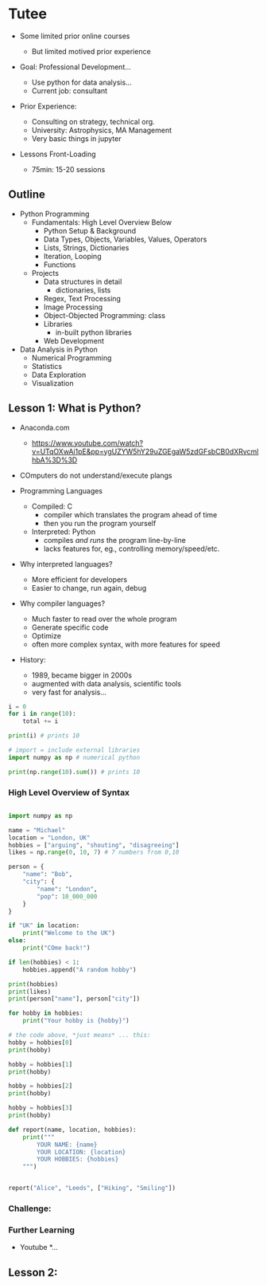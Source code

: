 

# Tutee


* Some limited prior online courses
    * But limited motived prior experience

* Goal: Professional Development...
    * Use python for data analysis...
    * Current job: consultant 
* Prior Experience: 
    * Consulting on strategy, technical org.
    * University: Astrophysics, MA Management 
    * Very basic things in jupyter 

* Lessons Front-Loading
    * 75min: 15-20 sessions


## Outline

* Python Programming 
    * Fundamentals: High Level Overview Below
        * Python Setup & Background
        * Data Types, Objects, Variables, Values, Operators
        * Lists, Strings, Dictionaries
        * Iteration, Looping
        * Functions
    * Projects
        * Data structures in detail
            * dictionaries, lists
        * Regex, Text Processing
        * Image Processing
        * Object-Objected Programming: class
        * Libraries
            * in-built python libraries
        * Web Development
* Data Analysis in Python
    * Numerical Programming
    * Statistics
    * Data Exploration
    * Visualization


## Lesson 1: What is Python?

* Anaconda.com
    * https://www.youtube.com/watch?v=UTqOXwAi1pE&pp=ygUZYW5hY29uZGEgaW5zdGFsbCB0dXRvcmlhbA%3D%3D


* COmputers do not understand/execute plangs
* Programming Languages
    * Compiled: C
        * compiler which translates the program ahead of time
        * then you run the program yourself
    * Interpreted: Python
        * compiles *and runs* the program line-by-line
        * lacks features for, eg., controlling memory/speed/etc.

* Why interpreted languages?
    * More efficient for developers
    * Easier to change, run again, debug

* Why compiler languages?
    * Much faster to read over the whole program
    * Generate specific code
    * Optimize 
    * often more complex syntax, with more features for speed


* History:
    * 1989, became bigger in 2000s
    * augmented with data analysis, scientific tools
    * very fast for analysis...

```python
i = 0
for i in range(10):
    total += i

print(i) # prints 10
```


```python
# import = include external libraries
import numpy as np # numerical python

print(np.range(10).sum()) # prints 10
```



### High Level Overview of Syntax


```python

import numpy as np

name = "Michael"
location = "London, UK"
hobbies = ["arguing", "shouting", "disagreeing"]
likes = np.range(0, 10, 7) # 7 numbers from 0,10

person = {
    "name": "Bob",
    "city": {
        "name": "London",
        "pop": 10_000_000
    }
}

if "UK" in location:
    print("Welcome to the UK")
else:
    print("COme back!")

if len(hobbies) < 1:
    hobbies.append("A random hobby")

print(hobbies)
print(likes)
print(person["name"], person["city"])

for hobby in hobbies:
    print("Your hobby is {hobby}")

# the code above, *just means* ... this:
hobby = hobbies[0]
print(hobby)

hobby = hobbies[1]
print(hobby)

hobby = hobbies[2]
print(hobby)

hobby = hobbies[3]
print(hobby)

def report(name, location, hobbies):
    print("""
        YOUR NAME: {name}
        YOUR LOCATION: {location}
        YOUR HOBBIES: {hobbies}
    """)


report("Alice", "Leeds", ["Hiking", "Smiling"])
```

### Challenge: 

### Further Learning

* Youtube
*... 
## Lesson 2: 